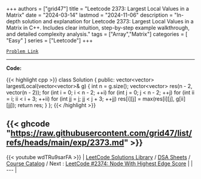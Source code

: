 
+++
authors = ["grid47"]
title = "Leetcode 2373: Largest Local Values in a Matrix"
date = "2024-03-14"
lastmod = "2024-11-06"
description = "In-depth solution and explanation for Leetcode 2373: Largest Local Values in a Matrix in C++. Includes clear intuition, step-by-step example walkthrough, and detailed complexity analysis."
tags = ["Array","Matrix"]
categories = [
    "Easy"
]
series = ["Leetcode"]
+++



[`Problem Link`](https://leetcode.com/problems/largest-local-values-in-a-matrix/description/)

---
**Code:**

{{< highlight cpp >}}
class Solution {
public:
vector<vector<int>> largestLocal(vector<vector<int>>& g) {
    int n = g.size();
    vector<vector<int>> res(n - 2, vector<int>(n - 2));
    for (int i = 0; i < n - 2; ++i)
        for (int j = 0; j < n - 2; ++j)
            for (int ii = i; ii < i + 3; ++ii)
                for (int jj = j; jj < j + 3; ++jj)
                    res[i][j] = max(res[i][j], g[ii][jj]);
    return res;
}
};
{{< /highlight >}}

{{< ghcode "https://raw.githubusercontent.com/grid47/list/refs/heads/main/exp/2373.md" >}}
---
{{< youtube wdTRu9sarFA >}}
| [LeetCode Solutions Library](https://grid47.xyz/leetcode/) / [DSA Sheets](https://grid47.xyz/sheets/) / [Course Catalog](https://grid47.xyz/courses/) / Next : [LeetCode #2374: Node With Highest Edge Score](https://grid47.xyz/posts/leetcode-2374-node-with-highest-edge-score-solution/) |
| --- |
